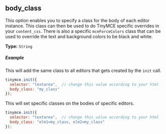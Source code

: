 ## body_class

This option enables you to specify a class for the body of each editor instance. This class can then be used to do TinyMCE specific overrides in your `content_css`. There is also a specific `mceForceColors` class that can be used to override the text and background colors to be black and white.

**Type:** `String`

##### Example

This will add the same class to all editors that gets created by the `init` call.

```js
tinymce.init({
  selector: "textarea",  // change this value according to your html
  body_class: "my_class"
});
```

This will set specific classes on the bodies of specific editors.

```js
tinymce.init({
  selector: "textarea",  // change this value according to your html
  body_class: "elm1=my_class, elm2=my_class"
});
```
